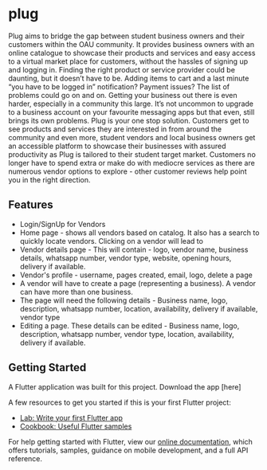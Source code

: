 # plug

Plug aims to bridge the gap between student business owners and their customers within the OAU community. It provides business owners with an online catalogue to showcase their products and services and easy access to a virtual market place for customers, without the hassles of signing up and logging in.
Finding the right product or service provider could be daunting, but it doesn’t have to be. Adding items to cart and a last minute “you have to be logged in” notification? Payment issues? The list of problems could go on and on. Getting your business out there is even harder, especially in a community this large. It’s not uncommon to upgrade to a business account on your favourite messaging apps but that even, still brings its own problems.
Plug is your one stop solution. Customers get to see products and services they are interested in from around the community and even more, student vendors and local business owners get an accessible platform to showcase their businesses with assured productivity as Plug is tailored to their student target market. Customers no longer have to spend extra or make do with mediocre services as there are numerous vendor options to explore - other customer reviews help point you in the right direction.

## Features

- Login/SignUp for Vendors
- Home page - shows all vendors based on catalog. It also has a search to quickly locate vendors. Clicking on a vendor will lead to
- Vendor details page - This will contain - logo, vendor name, business details, whatsapp number, vendor type, website, opening hours, delivery if available.
- Vendor's profile - username,  pages created, email, logo, delete a page
- A vendor will have to create a page (representing a business). A vendor can have more than one business.
- The page will need the following details - Business name, logo, description, whatsapp number, location, availability, delivery if available, vendor type
- Editing a page. These details can be edited - Business name, logo, description, whatsapp number, vendor type, location, availability, delivery if available.

## Getting Started

A Flutter application was built for this project.  Download the app [here]

A few resources to get you started if this is your first Flutter project:

- [Lab: Write your first Flutter app](https://flutter.dev/docs/get-started/codelab)
- [Cookbook: Useful Flutter samples](https://flutter.dev/docs/cookbook)

For help getting started with Flutter, view our
[online documentation](https://flutter.dev/docs), which offers tutorials,
samples, guidance on mobile development, and a full API reference.

